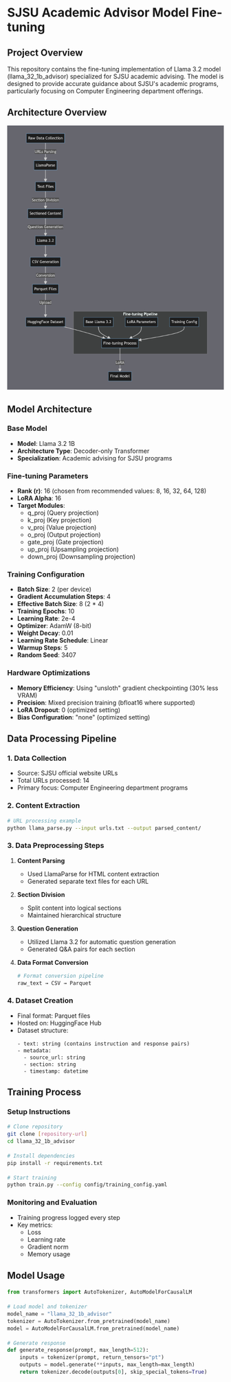 # SJSU Academic Advisor Model Fine-tuning

## Project Overview
This repository contains the fine-tuning implementation of Llama 3.2 model (llama_32_1b_advisor) specialized for SJSU academic advising. The model is designed to provide accurate guidance about SJSU's academic programs, particularly focusing on Computer Engineering department offerings.

## Architecture Overview

![Architecture Diagram Image](./Architecture.png)

## Model Architecture

### Base Model
- **Model**: Llama 3.2 1B
- **Architecture Type**: Decoder-only Transformer
- **Specialization**: Academic advising for SJSU programs

### Fine-tuning Parameters
- **Rank (r)**: 16 (chosen from recommended values: 8, 16, 32, 64, 128)
- **LoRA Alpha**: 16
- **Target Modules**:
  - q_proj (Query projection)
  - k_proj (Key projection)
  - v_proj (Value projection)
  - o_proj (Output projection)
  - gate_proj (Gate projection)
  - up_proj (Upsampling projection)
  - down_proj (Downsampling projection)

### Training Configuration
- **Batch Size**: 2 (per device)
- **Gradient Accumulation Steps**: 4
- **Effective Batch Size**: 8 (2 * 4)
- **Training Epochs**: 10
- **Learning Rate**: 2e-4
- **Optimizer**: AdamW (8-bit)
- **Weight Decay**: 0.01
- **Learning Rate Schedule**: Linear
- **Warmup Steps**: 5
- **Random Seed**: 3407

### Hardware Optimizations
- **Memory Efficiency**: Using "unsloth" gradient checkpointing (30% less VRAM)
- **Precision**: Mixed precision training (bfloat16 where supported)
- **LoRA Dropout**: 0 (optimized setting)
- **Bias Configuration**: "none" (optimized setting)

## Data Processing Pipeline

### 1. Data Collection
- Source: SJSU official website URLs
- Total URLs processed: 14
- Primary focus: Computer Engineering department programs

### 2. Content Extraction
```bash
# URL processing example
python llama_parse.py --input urls.txt --output parsed_content/
```

### 3. Data Preprocessing Steps
1. **Content Parsing**
   - Used LlamaParse for HTML content extraction
   - Generated separate text files for each URL
   
2. **Section Division**
   - Split content into logical sections
   - Maintained hierarchical structure
   
3. **Question Generation**
   - Utilized Llama 3.2 for automatic question generation
   - Generated Q&A pairs for each section
   
4. **Data Format Conversion**
   ```python
   # Format conversion pipeline
   raw_text → CSV → Parquet
   ```

### 4. Dataset Creation
- Final format: Parquet files
- Hosted on: HuggingFace Hub
- Dataset structure:
  ```
  - text: string (contains instruction and response pairs)
  - metadata:
    - source_url: string
    - section: string
    - timestamp: datetime
  ```

## Training Process

### Setup Instructions
```bash
# Clone repository
git clone [repository-url]
cd llama_32_1b_advisor

# Install dependencies
pip install -r requirements.txt

# Start training
python train.py --config config/training_config.yaml
```

### Monitoring and Evaluation
- Training progress logged every step
- Key metrics:
  - Loss
  - Learning rate
  - Gradient norm
  - Memory usage

## Model Usage

```python
from transformers import AutoTokenizer, AutoModelForCausalLM

# Load model and tokenizer
model_name = "llama_32_1b_advisor"
tokenizer = AutoTokenizer.from_pretrained(model_name)
model = AutoModelForCausalLM.from_pretrained(model_name)

# Generate response
def generate_response(prompt, max_length=512):
    inputs = tokenizer(prompt, return_tensors="pt")
    outputs = model.generate(**inputs, max_length=max_length)
    return tokenizer.decode(outputs[0], skip_special_tokens=True)
```


